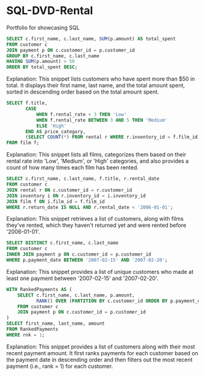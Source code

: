 # SQL-DVD-Rental
Portfolio for showcasing SQL

````sql
SELECT c.first_name, c.last_name, SUM(p.amount) AS total_spent
FROM customer c
JOIN payment p ON c.customer_id = p.customer_id
GROUP BY c.first_name, c.last_name
HAVING SUM(p.amount) > 50
ORDER BY total_spent DESC;
````
Explanation: This snippet lists customers who have spent more than $50 in total. It displays their first name, last name, and the total amount spent, sorted in descending order based on the total amount spent.


````sql
SELECT f.title, 
       CASE 
           WHEN f.rental_rate < 3 THEN 'Low'
           WHEN f.rental_rate BETWEEN 3 AND 5 THEN 'Medium'
           ELSE 'High'
       END AS price_category,
       (SELECT COUNT(*) FROM rental r WHERE r.inventory_id = f.film_id) AS rental_count
FROM film f;
````
Explanation: This snippet lists all films, categorizes them based on their rental rate into 'Low', 'Medium', or 'High' categories, and also provides a count of how many times each film has been rented.


````sql
SELECT c.first_name, c.last_name, f.title, r.rental_date
FROM customer c
JOIN rental r ON c.customer_id = r.customer_id
JOIN inventory i ON r.inventory_id = i.inventory_id
JOIN film f ON i.film_id = f.film_id
WHERE r.return_date IS NULL AND r.rental_date < '2006-01-01';
````
Explanation: This snippet retrieves a list of customers, along with films they've rented, which they haven't returned yet and were rented before '2006-01-01'.


````sql
SELECT DISTINCT c.first_name, c.last_name
FROM customer c
INNER JOIN payment p ON c.customer_id = p.customer_id
WHERE p.payment_date BETWEEN '2007-02-15' AND '2007-02-20';
````
Explanation: This snippet provides a list of unique customers who made at least one payment between '2007-02-15' and '2007-02-20'.


````sql
WITH RankedPayments AS (
    SELECT c.first_name, c.last_name, p.amount,
           RANK() OVER (PARTITION BY c.customer_id ORDER BY p.payment_date DESC) as rnk
    FROM customer c
    JOIN payment p ON c.customer_id = p.customer_id
)
SELECT first_name, last_name, amount
FROM RankedPayments
WHERE rnk = 1;
````
Explanation: This snippet provides a list of customers along with their most recent payment amount. It first ranks payments for each customer based on the payment date in descending order and then filters out the most recent payment (i.e., rank = 1) for each customer.
